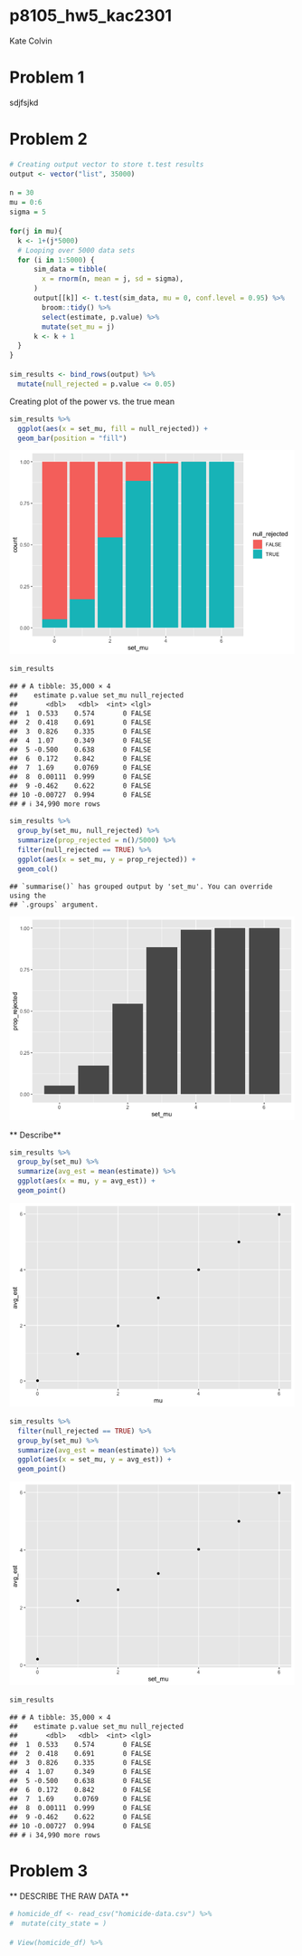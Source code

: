 p8105_hw5_kac2301
================
Kate Colvin

# Problem 1

sdjfsjkd

# Problem 2

``` r
# Creating output vector to store t.test results 
output <- vector("list", 35000)

n = 30
mu = 0:6
sigma = 5 

for(j in mu){
  k <- 1+(j*5000)
  # Looping over 5000 data sets 
  for (i in 1:5000) {
      sim_data = tibble(
        x = rnorm(n, mean = j, sd = sigma),
      )
      output[[k]] <- t.test(sim_data, mu = 0, conf.level = 0.95) %>% 
        broom::tidy() %>% 
        select(estimate, p.value) %>% 
        mutate(set_mu = j)
      k <- k + 1
  }
}

sim_results <- bind_rows(output) %>% 
  mutate(null_rejected = p.value <= 0.05)
```

Creating plot of the power vs. the true mean

``` r
sim_results %>% 
  ggplot(aes(x = set_mu, fill = null_rejected)) + 
  geom_bar(position = "fill")
```

![](p8105_hw5_kac2301_files/figure-gfm/unnamed-chunk-2-1.png)<!-- -->

``` r
sim_results
```

    ## # A tibble: 35,000 × 4
    ##    estimate p.value set_mu null_rejected
    ##       <dbl>   <dbl>  <int> <lgl>        
    ##  1  0.533    0.574       0 FALSE        
    ##  2  0.418    0.691       0 FALSE        
    ##  3  0.826    0.335       0 FALSE        
    ##  4  1.07     0.349       0 FALSE        
    ##  5 -0.500    0.638       0 FALSE        
    ##  6  0.172    0.842       0 FALSE        
    ##  7  1.69     0.0769      0 FALSE        
    ##  8  0.00111  0.999       0 FALSE        
    ##  9 -0.462    0.622       0 FALSE        
    ## 10 -0.00727  0.994       0 FALSE        
    ## # ℹ 34,990 more rows

``` r
sim_results %>% 
  group_by(set_mu, null_rejected) %>% 
  summarize(prop_rejected = n()/5000) %>% 
  filter(null_rejected == TRUE) %>% 
  ggplot(aes(x = set_mu, y = prop_rejected)) + 
  geom_col()
```

    ## `summarise()` has grouped output by 'set_mu'. You can override using the
    ## `.groups` argument.

![](p8105_hw5_kac2301_files/figure-gfm/unnamed-chunk-2-2.png)<!-- -->

\*\* Describe\*\*

``` r
sim_results %>% 
  group_by(set_mu) %>% 
  summarize(avg_est = mean(estimate)) %>% 
  ggplot(aes(x = mu, y = avg_est)) +
  geom_point()
```

![](p8105_hw5_kac2301_files/figure-gfm/unnamed-chunk-3-1.png)<!-- -->

``` r
sim_results %>% 
  filter(null_rejected == TRUE) %>% 
  group_by(set_mu) %>% 
  summarize(avg_est = mean(estimate)) %>% 
  ggplot(aes(x = set_mu, y = avg_est)) +
  geom_point()
```

![](p8105_hw5_kac2301_files/figure-gfm/unnamed-chunk-3-2.png)<!-- -->

``` r
sim_results
```

    ## # A tibble: 35,000 × 4
    ##    estimate p.value set_mu null_rejected
    ##       <dbl>   <dbl>  <int> <lgl>        
    ##  1  0.533    0.574       0 FALSE        
    ##  2  0.418    0.691       0 FALSE        
    ##  3  0.826    0.335       0 FALSE        
    ##  4  1.07     0.349       0 FALSE        
    ##  5 -0.500    0.638       0 FALSE        
    ##  6  0.172    0.842       0 FALSE        
    ##  7  1.69     0.0769      0 FALSE        
    ##  8  0.00111  0.999       0 FALSE        
    ##  9 -0.462    0.622       0 FALSE        
    ## 10 -0.00727  0.994       0 FALSE        
    ## # ℹ 34,990 more rows

# Problem 3

\*\* DESCRIBE THE RAW DATA \*\*

``` r
# homicide_df <- read_csv("homicide-data.csv") %>% 
#  mutate(city_state = )

# View(homicide_df) %>% 
```
